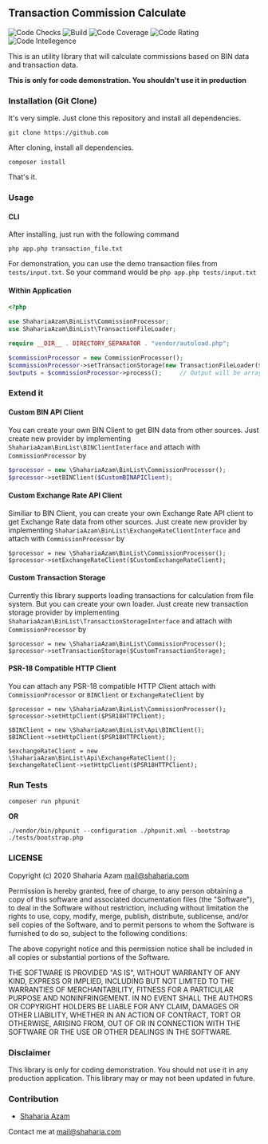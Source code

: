 ## Transaction Commission Calculate

![Code Checks](https://github.com/shahariaazam/bin-transactions-demo/workflows/Code-Checks/badge.svg)
![Build](https://scrutinizer-ci.com/g/shahariaazam/bin-transactions-demo/badges/build.png?b=master)
![Code Coverage](https://scrutinizer-ci.com/g/shahariaazam/bin-transactions-demo/badges/coverage.png?b=master)
![Code Rating](https://scrutinizer-ci.com/g/shahariaazam/bin-transactions-demo/badges/quality-score.png?b=master)
![Code Intellegence](https://scrutinizer-ci.com/g/shahariaazam/bin-transactions-demo/badges/code-intelligence.svg?b=master)

This is an utility library that will calculate commissions based on BIN data and transaction data.

**This is only for code demonstration. You shouldn't use it in production**

### Installation (Git Clone)
It's very simple. Just clone this repository and install all dependencies.

```
git clone https://github.com
```

After cloning, install all dependencies.

```
composer install
```

That's it.


### Usage

#### CLI
After installing, just run with the following command

```
php app.php transaction_file.txt
```

For demonstration, you can use the demo transaction files from `tests/input.txt`. So your command would be `php app.php tests/input.txt`

#### Within Application

```php
<?php

use ShahariaAzam\BinList\CommissionProcessor;
use ShahariaAzam\BinList\TransactionFileLoader;

require __DIR__ . DIRECTORY_SEPARATOR . "vendor/autoload.php";

$commissionProcessor = new CommissionProcessor();
$commissionProcessor->setTransactionStorage(new TransactionFileLoader($filePath));
$outputs = $commissionProcessor->process();     // Output will be array
```

### Extend it

#### Custom BIN API Client
You can create your own BIN Client to get BIN data from other sources. Just create new
provider by implementing `ShahariaAzam\BinList\BINClientInterface` and attach with `CommissionProcessor` by

```php
$processor = new \ShahariaAzam\BinList\CommissionProcessor();
$processor->setBINClient($CustomBINAPIClient);
```

#### Custom Exchange Rate API Client
Similiar to BIN Client, you can create your own Exchange Rate API client to get Exchange Rate data from other sources. Just create new
provider by implementing `ShahariaAzam\BinList\ExchangeRateClientInterface` and attach with `CommissionProcessor` by

```
$processor = new \ShahariaAzam\BinList\CommissionProcessor();
$processor->setExchangeRateClient($CustomExchangeRateClient);
```

#### Custom Transaction Storage
Currently this library supports loading transactions for calculation from file system. But you can create your own loader. Just create new
transaction storage provider by implementing `ShahariaAzam\BinList\TransactionStorageInterface` and attach with `CommissionProcessor` by

```
$processor = new \ShahariaAzam\BinList\CommissionProcessor();
$processor->setTransactionStorage($CustomTransactionStorage);
```

#### PSR-18 Compatible HTTP Client
You can attach any PSR-18 compatible HTTP Client attach with `CommissionProcessor` or `BINClient` or `ExchangeRateClient` by

```
$processor = new \ShahariaAzam\BinList\CommissionProcessor();
$processor->setHttpClient($PSR18HTTPClient);

$BINClient = new \ShahariaAzam\BinList\Api\BINClient();
$BINClient->setHttpClient($PSR18HTTPClient);

$exchangeRateClient = new \ShahariaAzam\BinList\Api\ExchangeRateClient();
$exchangeRateClient->setHttpClient($PSR18HTTPClient);
```

### Run Tests
```
composer run phpunit
```

**OR**

```
./vendor/bin/phpunit --configuration ./phpunit.xml --bootstrap ./tests/bootstrap.php
```

### LICENSE

Copyright (c) 2020 Shaharia Azam <mail@shaharia.com>

Permission is hereby granted, free of charge, to any person obtaining a copy of this software and associated documentation files (the "Software"), to deal in the Software without restriction, including without limitation the rights to use, copy, modify, merge, publish, distribute, sublicense, and/or sell copies of the Software, and to permit persons to whom the Software is furnished to do so, subject to the following conditions:

The above copyright notice and this permission notice shall be included in all copies or substantial portions of the Software.

THE SOFTWARE IS PROVIDED "AS IS", WITHOUT WARRANTY OF ANY KIND, EXPRESS OR IMPLIED, INCLUDING BUT NOT LIMITED TO THE WARRANTIES OF MERCHANTABILITY, FITNESS FOR A PARTICULAR PURPOSE AND NONINFRINGEMENT. IN NO EVENT SHALL THE AUTHORS OR COPYRIGHT HOLDERS BE LIABLE FOR ANY CLAIM, DAMAGES OR OTHER LIABILITY, WHETHER IN AN ACTION OF CONTRACT, TORT OR OTHERWISE, ARISING FROM, OUT OF OR IN CONNECTION WITH THE SOFTWARE OR THE USE OR OTHER DEALINGS IN THE SOFTWARE.


### Disclaimer

This library is only for coding demonstration. You should not use it in any production application. This library may or may not 
been updated in future.

### Contribution
- [Shaharia Azam](https://github.com/shahariaazam)
  
Contact me at [mail@shaharia.com](mailto:mail@shaharia.com)
